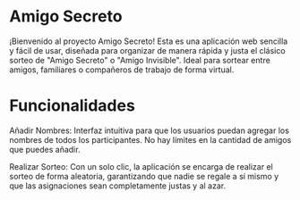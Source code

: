 # Amigo Secreto

¡Bienvenido al proyecto Amigo Secreto! Esta es una aplicación web sencilla y fácil de usar, diseñada para organizar de manera rápida y justa el clásico sorteo de "Amigo Secreto" o "Amigo Invisible". Ideal para sortear entre amigos, familiares o compañeros de trabajo de forma virtual.

# Funcionalidades

Añadir Nombres: Interfaz intuitiva para que los usuarios puedan agregar los nombres de todos los participantes. No hay límites en la cantidad de amigos que puedes añadir.

Realizar Sorteo: Con un solo clic, la aplicación se encarga de realizar el sorteo de forma aleatoria, garantizando que nadie se regale a sí mismo y que las asignaciones sean completamente justas y al azar.
